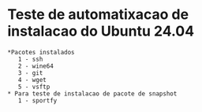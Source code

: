 # Teste de automatixacao de instalacao do Ubuntu 24.04
	*Pacotes instalados
       1 - ssh
	   2 - wine64
	   3 - git
	   4 - wget
	   5 - vsftp
	* Para teste de instalacao de pacote de snapshot 
	   1 - sportfy

